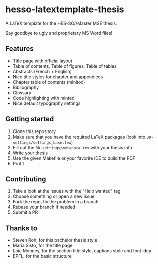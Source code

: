 # hesso-latextemplate-thesis

A LaTeX template for the HES-SO//Master MSE thesis.

Say goodbye to ugly and proprietary MS Word files!

## Features

- Title page with official layout
- Table of contents, Table of figures, Table of tables
- Abstracts (French + English)
- Nice title styles for chapter and appendices
- Chapter table of contents (minitoc)
- Bibliography
- Glossary
- Code highlighting with minted
- Nice default typography settings

## Getting started

1. Clone this repository
2. Make sure that you have the required LaTeX packages (look into `00-settings/settings_base.tex`)
3. Fill out the `00-settings/metadata.tex` with your thesis info
4. Write your thesis
5. Use the given Makefile or your favorite IDE to build the PDF
6. Profit

## Contributing

1. Take a look at the issues with the "Help wanted" tag
2. Choose something or open a new issue
3. Fork the repo, fix the problem in a branch
4. Rebase your branch if needed
5. Submit a PR

## Thanks to

- Steven Roh, for this bachelor thesis style
- Maria Sisto, for the title page
- Loïc Monney, for the section title style, captions style and font idea
- EPFL, for the basic structure
